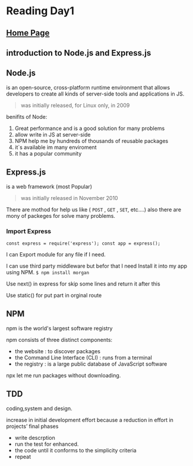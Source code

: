 # Reading Day1

## [Home Page](../README.md)
 
## introduction to Node.js and Express.js

## Node.js
 is an open-source, cross-platform runtime environment that allows developers to create all kinds of server-side tools and applications in JS.
 > was initially released, for Linux only, in 2009

 benifits of Node:
 1. Great performance and is a good solution for many problems
 2. allow write in JS at server-side
 3. NPM help me by hundreds of thousands of reusable packages
 4. it`s available im many enviroment
 5. it has a popular community

 ## Express.js
 is a web framework (most Popular)
 >  was initially released in November 2010 

 There are mothod for help us like ( `POST` , `GET` , `SET`,  etc....)
 also there are mony of packeges for solve many problems.

### Import Express
 ` const express = require('express');
const app = express(); `

I can Export module for any file if I need.

I can  use third party middleware but befor that I need Install it into my app using NPM.
`$ npm install morgan`

Use next() in express for skip some lines and return it after this

Use static() for put part in orginal route

## NPM
 npm is the world's largest software registry

npm consists of three distinct components:

- the website : to discover packages
- the Command Line Interface (CLI) : runs from a terminal
- the registry : is a large public database of JavaScript software 

npx let me run packages without downloading.

## TDD 
coding,system and design.

increase in initial development effort because a reduction in effort in projects’ final phases

- write descrption
- run the test for enhanced.
- the code until it conforms to the simplicity criteria
- repeat




